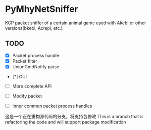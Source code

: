 # PyMhyNetSniffer

KCP packet sniffer of a certain animal game used with Akebi or other versions(bkebi, Acrepi, etc.)

## TODO

- [x] Packet process handle
- [x] Packet filter
- [x] UnionCmdNotify parse
- [*] GUI
- [ ] More complete API
- [ ] Modify packet
- [ ] Inner common packet process handles


这是一个正在重构源代码的分支，将支持包修改
This is a branch that is refactoring the code and will support package modification
